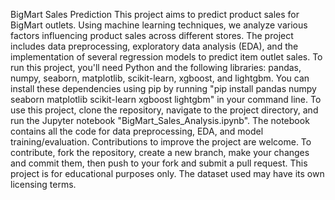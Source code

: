 BigMart Sales Prediction
This project aims to predict product sales for BigMart outlets. Using machine learning techniques, we analyze various factors influencing product sales across different stores. The project includes data preprocessing, exploratory data analysis (EDA), and the implementation of several regression models to predict item outlet sales.
To run this project, you'll need Python and the following libraries: pandas, numpy, seaborn, matplotlib, scikit-learn, xgboost, and lightgbm. You can install these dependencies using pip by running "pip install pandas numpy seaborn matplotlib scikit-learn xgboost lightgbm" in your command line.
To use this project, clone the repository, navigate to the project directory, and run the Jupyter notebook "BigMart_Sales_Analysis.ipynb". The notebook contains all the code for data preprocessing, EDA, and model training/evaluation.
Contributions to improve the project are welcome. To contribute, fork the repository, create a new branch, make your changes and commit them, then push to your fork and submit a pull request.
This project is for educational purposes only. The dataset used may have its own licensing terms.
